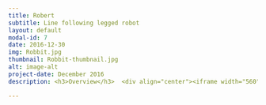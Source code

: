 ```yaml
---
title: Robert 
subtitle: Line following legged robot
layout: default
modal-id: 7
date: 2016-12-30
img: Robbit.jpg
thumbnail: Robbit-thumbnail.jpg
alt: image-alt
project-date: December 2016
description: <h3>Overview</h3>  <div align="center"><iframe width="560" height="315" src="https://www.youtube-nocookie.com/embed/jh0jbvVAkj8" frameborder="0" allow="accelerometer; autoplay; encrypted-media; gyroscope; picture-in-picture" allowfullscreen></iframe></div>

---
```

